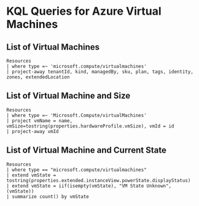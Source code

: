 # KQL Queries for Azure Virtual Machines

## List of Virtual Machines
```
Resources
| where type =~ 'microsoft.compute/virtualmachines'
| project-away tenantId, kind, managedBy, sku, plan, tags, identity, zones, extendedLocation
```

## List of Virtual Machine and Size
```
Resources
| where type =~ 'Microsoft.Compute/virtualMachines'
| project vmName = name, vmSize=tostring(properties.hardwareProfile.vmSize), vmId = id
| project-away vmId
```

## List of Virtual Machine and Current State
```
Resources 
| where type == "microsoft.compute/virtualmachines" 
| extend vmState = tostring(properties.extended.instanceView.powerState.displayStatus) 
| extend vmState = iif(isempty(vmState), "VM State Unknown", (vmState)) 
| summarize count() by vmState
```

```

```
